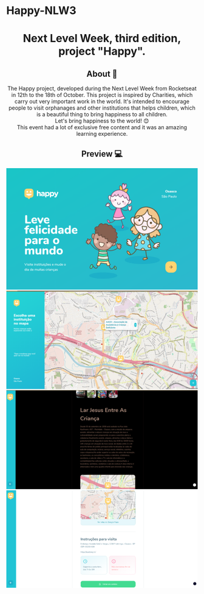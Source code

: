 # Happy-NLW3

<h1 align="center">Next Level Week, third edition, project "Happy". </h1>

<h2 align="center">About 📖</h2>
   
   <p align="center">
      The Happy project, developed during the Next Level Week from Rocketseat in 12th to the 18th of October.
      This project is inspired by Charities, which carry out very important work in the world. It's intended to encourage people to visit orphanages and other institutions that helps children, which is a beautiful thing to bring happiness to all children.<br>
      Let's bring happiness to the world! 😊 <br>
      This event had a lot of exclusive free content and it was an amazing learning experience.
   </p>

<h2 align="center">Preview 💻</h2>

   <p align="center">
      <img src="https://github.com/Lincoln-Silva/Happy-NLW3/blob/main/images/Screenshot_52.png" width="600"  alt="Happy">
   <img src="https://github.com/Lincoln-Silva/Happy-NLW3/blob/main/images/Screenshot_56.png" width="600"  alt="Happy">
   <img src="https://github.com/Lincoln-Silva/Happy-NLW3/blob/main/images/Screenshot_57.png" width="600"  alt="Happy">
   <img src="https://github.com/Lincoln-Silva/Happy-NLW3/blob/main/images/Screenshot_60.png" width="600"  alt="Happy">
   </p>

